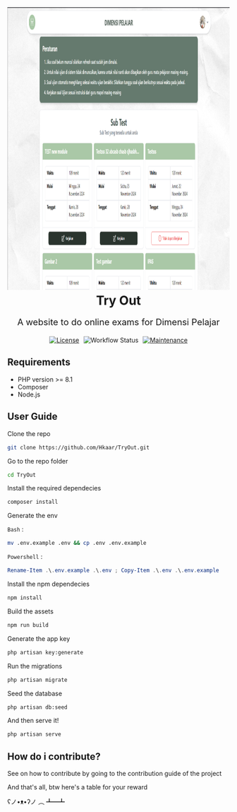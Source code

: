 <div align="center">
    <img src="https://github.com/Hkaar/TryOut/blob/dev/.github/images/cover.png?raw=true" alt="Cover image" width="1280" height="640" /> 
    <h1 style="margin: 0.25rem; border: none; font-weight: 700;">Try Out</h1>
</div>

<p align="center" style="font-size: 1.25rem; margin-bottom: 1.25rem;">
    A website to do online exams for Dimensi Pelajar
</p>

<div align="center">
    <div style="display: flex; justify-content: center; gap: 10px;">
        <a href="https://opensource.org/licenses/Apache-2.0">
            <img src="https://img.shields.io/badge/License-Apache_2.0-blue.svg" alt="License">
        </a>
        <img src="https://github.com/Hkaar/TryOut/workflows/CI/badge.svg" alt="Workflow Status">
        <a href="https://GitHub.com/Naereen/StrapDown.js/graphs/commit-activity">
            <img src="https://img.shields.io/badge/Maintained%3F-yes-green.svg" alt="Maintenance">
        </a>
    </div>
</div>

## Requirements

- PHP version >= 8.1
- Composer
- Node.js

## User Guide

Clone the repo

```bash
git clone https://github.com/Hkaar/TryOut.git
```

Go to the repo folder

```bash
cd TryOut
```

Install the required dependecies

```bash
composer install
```

Generate the env

`Bash` :

```bash
mv .env.example .env && cp .env .env.example
```

`Powershell` :

```powershell
Rename-Item .\.env.example .\.env ; Copy-Item .\.env .\.env.example
```

Install the npm dependecies

```bash
npm install
```

Build the assets

```bash
npm run build
```

Generate the app key

```bash
php artisan key:generate
```

Run the migrations

```bash
php artisan migrate
```

Seed the database

```bash
php artisan db:seed
```

And then serve it!

```bash
php artisan serve
```

## How do i contribute?

See on how to contribute by going to the contribution guide of the project

And that's all, btw here's a table for your reward

ʕノ•ᴥ•ʔノ ︵ ┻━┻
